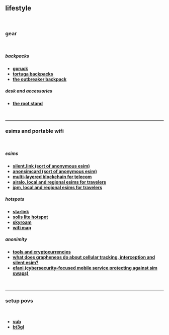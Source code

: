## lifestyle

<br>

### gear

<br>

##### backpacks

* **[goruck](https://www.goruck.com/)**
* **[tortuga backpacks](https://www.tortugabackpacks.com/)**
* **[the outbreaker backpack](https://www.tortugabackpacks.com/products/outbreaker-travel-backpack)**

##### desk and accessories

* **[the root stand](https://www.therooststand.com/)**

<br>

---

### esims and portable wifi 

<br>

##### esims

* **[silent.link (sort of anonymous esim)](https://silent.link/)**
* **[anonsimcard  (sort of anonymous esim)](https://anonsimcard.com/)**
* **[multi-layered blockchain for telecom](https://www.dentnet.io/)**
* **[airalo, local and regional esims for travelers](https://www.airalo.com/)**
* **[jpm, local and regional esims for travelers](https://jmp.chat/sim)**

##### hotspots

* **[starlink](https://www.starlink.com/)**
* **[solis lite hotspot](https://soliswifi.co/products/solis-lite-hotspot)**
* **[skyroam](https://www.skyroam.com/wifi-pricing)**
* **[wifi map](https://www.wifimap.io/)**

##### anonimity

* **[tools and cryptocurrencies](https://github.com/autistic-symposium/autistic-cypherpunk-toolkit/blob/main/cypherlife.md)**
* **[what does grapheneos do about cellular tracking, interception and silent esim?](https://grapheneos.org/faq#cellular-tracking)**
* **[efani (cybersecurity-focused mobile service protecting against sim swaps)](https://www.efani.com/)**

<br>

---

### setup povs

<br>

* **[vub](https://vitalik.eth.limo/general/2022/06/20/backpack.html)**
* **[bt3gl](bt3gl.md)**


